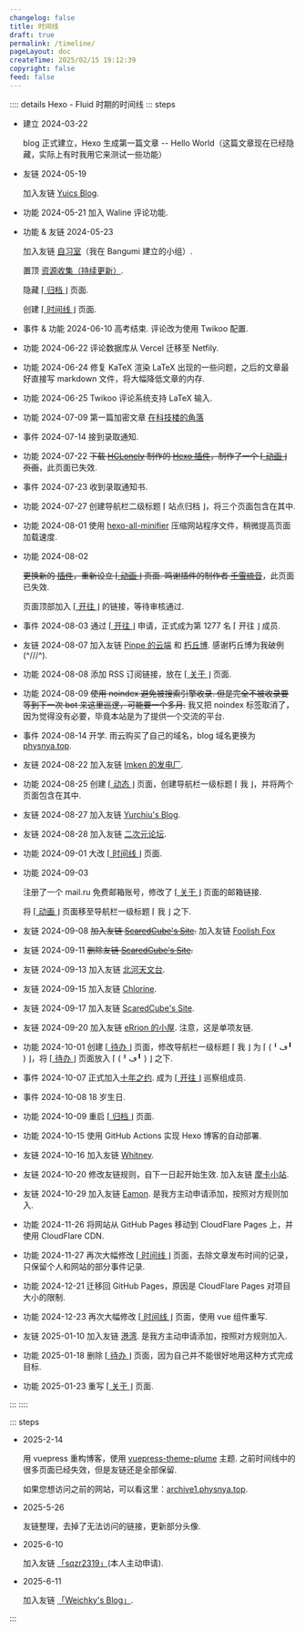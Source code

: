```yaml
---
changelog: false
title: 时间线
draft: true
permalink: /timeline/
pageLayout: doc
createTime: 2025/02/15 19:12:39
copyright: false
feed: false
---
```


:::: details Hexo - Fluid 时期的时间线
::: steps

- 建立 2024-03-22

  blog 正式建立，Hexo 生成第一篇文章 -- Hello World（这篇文章现在已经隐藏，实际上有时我用它来测试一些功能）

- 友链 2024-05-19

  加入友链 [Yuics Blog](https://arckive.cn/).

- 功能 2024-05-21
  加入 Waline 评论功能.
- 功能 & 友链 2024-05-23

  加入友链 [自习室](https://bgm.tv/group/zixi)（我在 Bangumi 建立的小组）.

  置顶 [资源收集（持续更新）](/posts/bnw31l0t/).

  隐藏 [⌈ 归档 ⌋](/blog/archives/) 页面.

  创建 [⌈ 时间线 ⌋](/timeline/) 页面.

- 事件 & 功能 2024-06-10
  高考结束.
  评论改为使用 Twikoo 配置.
- 功能 2024-06-22
  评论数据库从 Vercel 迁移至 Netfily.
- 功能 2024-06-24
  修复 KaTeX 渲染 LaTeX 出现的一些问题，之后的文章最好直接写 markdown 文件，将大幅降低文章的内存.
- 功能 2024-06-25
  Twikoo 评论系统支持 LaTeX 输入.
- 功能 2024-07-09
  第一篇加密文章 [在科技楼的角落](/posts/3lags7s9/)
- 事件 2024-07-14
  接到录取通知.
- 功能 2024-07-22
  <s>下载 [HCLonely](https://blog.hclonely.com/) 制作的 [Hexo 插件](https://github.com/HCLonely/hexo-bilibili-bangumi)，制作了一个 [⌈ 动画 ⌋](/bangumi/) 页面</s>，此页面已失效.
- 事件 2024-07-23
  收到录取通知书.
- 功能 2024-07-27
  创建导航栏二级标题 ⌈ 站点归档 ⌋，将三个页面包含在其中.
- 功能 2024-08-01
  使用 [hexo-all-minifier](https://github.com/chenzhutian/hexo-all-minifier) 压缩网站程序文件，稍微提高页面加载速度.
- 功能 2024-08-02

  <s>更换新的 [插件](https://github.com/ChiyukiRuon/hexo-bangumi-gallery)，重新设立 [⌈ 动画 ⌋](https://physnya.top/bangumi.html) 页面. 鸣谢插件的制作者 [千雪琉音](https://github.com/ChiyukiRuon)</s>，此页面已失效.

  页面顶部加入 [⌈ 开往 ⌋](https://www.travellings.cn/) 的链接，等待审核通过.

- 事件 2024-08-03
  通过 [⌈ 开往 ⌋](https://www.travellings.cn/) 申请，正式成为第 1277 名 ⌈ 开往 ⌋ 成员.
- 友链 2024-08-07
  加入友链 [Pinpe 的云端](https://blog.pinpe.top/) 和 [朽丘博](https://koxiuqiu.cn/). 感谢朽丘博为我破例(\^///\^).
- 功能 2024-08-08
  添加 RSS 订阅链接，放在 [⌈ 关于 ⌋](/about/) 页面.
- 功能 2024-08-09
  <s>使用 noindex 避免被搜索引擎收录. 但是完全不被收录要等到下一次 bot 来这里巡逻，可能要一个多月.</s>
  我又把 noindex 标签取消了，因为觉得没有必要，毕竟本站是为了提供一个交流的平台.
- 事件 2024-08-14
  开学.
  雨云购买了自己的域名，blog 域名更换为 [physnya.top](/).
- 友链 2024-08-22
  加入友链 [Imken 的发电厂](https://blog.imken.moe/).
- 功能 2024-08-25
  创建 [⌈ 动态 ⌋](/artitalk/) 页面，创建导航栏一级标题 ⌈ 我 ⌋，并将两个页面包含在其中.
- 友链 2024-08-27
  加入友链 [Yurchiu's Blog](https://yurchiu.github.io/).
- 友链 2024-08-28
  加入友链 [二次元论坛](https://www.ecylt.top/).
- 功能 2024-09-01
  大改 [⌈ 时间线 ⌋](/timeline/) 页面.
- 功能 2024-09-03

  注册了一个 mail.ru 免费邮箱账号，修改了 [⌈ 关于 ⌋](/about/) 页面的邮箱链接.

  将 [⌈ 动画 ⌋](/bangumi.html/) 页面移至导航栏一级标题 ⌈ 我 ⌋ 之下.

- 友链 2024-09-08
  <s>加入友链 [ScaredCube's Site](https://sccube.link).</s>
  加入友链 [Foolish Fox](https://foolishfox.cn)
- 友链 2024-09-11
  <s>删除友链 [ScaredCube's Site](https://sccube.link).</s>
- 友链 2024-09-13
  加入友链 [北河天文台](https://pediastrum.com/).
- 友链 2024-09-15
  加入友链 [Chlorine](https://www.yoghurtlee.com/).
- 友链 2024-09-17
  加入友链 [ScaredCube's Site](https://sccube.link).
- 友链 2024-09-20
  加入友链 [eRrion 的小屋](https://mr-errion.github.io/). 注意，这是单项友链.
- 功能 2024-10-01
  创建 [⌈ 待办 ⌋](/todo/) 页面，修改导航栏一级标题 ⌈ 我 ⌋ 为 ⌈ (╹ڡ╹ ) ⌋，将 [⌈ 待办 ⌋](/todo/) 页面放入 ⌈ (╹ڡ╹ ) ⌋ 之下.
- 事件 2024-10-07
  正式加入[十年之约](https://foreverblog.cn/).
  成为 [⌈ 开往 ⌋](https://www.travellings.cn/) 巡察组成员.
- 事件 2024-10-08
  18 岁生日.
- 功能 2024-10-09
  重启 [⌈ 归档 ⌋](/blog/archives/) 页面.
- 功能 2024-10-15
  使用 GitHub Actions 实现 Hexo 博客的自动部署.
- 友链 2024-10-16
  加入友链 [Whitney](https://phymani.me/).
- 友链 2024-10-20
  修改友链规则，自下一日起开始生效.
  加入友链 [摩卡小站](https://blog.mokemore.top/).
- 友链 2024-10-29
  加入友链 [Eamon](https://fanyiming.life/). 是我方主动申请添加，按照对方规则加入.
- 功能 2024-11-26
  将网站从 GitHub Pages 移动到 CloudFlare Pages 上，并使用 CloudFlare CDN.
- 功能 2024-11-27
  再次大幅修改 [⌈ 时间线 ⌋](/timeline/) 页面，去除文章发布时间的记录，只保留个人和网站的部分事件记录.
- 功能 2024-12-21
  迁移回 GitHub Pages，原因是 CloudFlare Pages 对项目大小的限制.
- 功能 2024-12-23
  再次大幅修改 [⌈ 时间线 ⌋](/timeline/) 页面，使用 vue 组件重写.
- 友链 2025-01-10
  加入友链 [港湾](https://haru-lcy.github.io/). 是我方主动申请添加，按照对方规则加入.
- 功能 2025-01-18
  删除 [⌈ 待办 ⌋](/todo/) 页面，因为自己并不能很好地用这种方式完成目标.
- 功能 2025-01-23
  重写 [⌈ 关于 ⌋](/about/) 页面.

:::
::::

::: steps

- 2025-2-14

  用 vuepress 重构博客，使用 [vuepress-theme-plume](https://theme-plume.vuejs.press/) 主题. 之前时间线中的很多页面已经失效，但是友链还是全部保留.

  如果您想访问之前的网站，可以看这里：[archive1.physnya.top](https://archive1.physnya.top).

- 2025-5-26

  友链整理，去掉了无法访问的链接，更新部分头像.

- 2025-6-10

  加入友链 [「sqzr2319」](https://sqzr2319.github.io)(本人主动申请).

- 2025-6-11

  加入友链 [「Weichky's Blog」](https://blog.weichky.com).

:::
